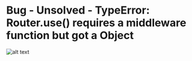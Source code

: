 # Bug - Unsolved - TypeError: Router.use() requires a middleware function but got a Object
![alt text](image.png)